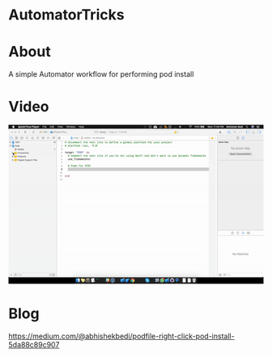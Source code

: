 # AutomatorTricks

# About
A simple Automator workflow for performing pod install

# Video
<img src="Automator Pod install.gif" />

# Blog
https://medium.com/@abhishekbedi/podfile-right-click-pod-install-5da88c89c907

